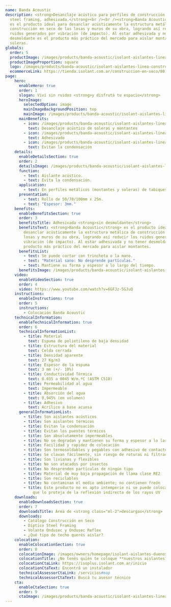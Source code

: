 ```yaml
---
name: Banda Acoustic
description: <strong>Desanclaje acústico para perfiles de construcción en seco y
  steel framing, adhesivada.</strong><br /><br /><strong>Banda Acoustic</strong>
  es el producto ideal para desanclar acústicamente la estructura metálica de
  construcción en seco de las losas y muros de su obra, logrando así reducir los
  ruidos generados por vibración (de impacto). Al estar adhesivada y no tener
  desmoldante es el producto más práctico del mercado para aislar montantes y
  soleras.
globals:
  order: 5
  productImage: /images/products/banda-acoustic/isolant-aislantes-linea-construccion-en-seco-banda-acoustic-producto-rollo.png
  productImageProportion: square
  logo: /images/products/banda-acoustic/isolant-aislantes-linea-construccion-en-seco-banda-acoustic-logo.webp
  ecommerceLink: https://tienda.isolant.com.ar/construccion-en-seco/80-banda-acoustic-100mm.html
page:
    hero:
      enableHero: true
      order: 1
      slogan: Viví sin ruidos <strong>y disfrutá tu espacio</strong>
      heroImage:
        selectedOption: image
        mainImageBackgroundPosition: top
        mainImage: /images/products/banda-acoustic/isolant-aislantes-linea-construccion-en-seco-banda-acoustic-imagen.jpg
      mainBenefits:
        - icon: /images/products/banda-acoustic/isolant-aislantes-linea-construccion-en-seco-banda-acoustic-beneficio-1.svg
          text: Desanclaje acústico de soleras y montantes
        - icon: /images/products/banda-acoustic/isolant-aislantes-linea-construccion-en-seco-banda-acoustic-beneficio-2.svg
          text: Adhesivado
        - icon: /images/products/banda-acoustic/isolant-aislantes-linea-construccion-en-seco-banda-acoustic-beneficio-3.svg
          text: Evitan la condensación
    details:
      enableDetailsSection: true
      order: 2
      detailsImage: /images/products/banda-acoustic/isolant-aislantes-linea-construccion-en-seco-banda-acoustic-imagen-detalle-producto.jpg
      function:
        - text: Aislante acústico.
        - text: Evita la condensación.
      application:
        - text: En perfiles metálicos (montantes y soleras) de tabiques y cielorrasos.
      presentation:
        - text: Rollo de 50/70/100mm x 25m.
        - text: "Espesor: 3mm."
    benefits:
      enableBenefitsSection: true
      order: 3
      benefitsTitle: Adhesivada <strong>sin desmoldante</strong>
      benefitsText: <strong>Banda Acoustic</strong> es el producto ideal para
        desanclar acústicamente la estructura metálica de construcción en seco de las
        losas y muros de su obra, logrando así reducir los ruidos generados por
        vibración (de impacto). Al estar adhesivada y no tener desmoldante es el
        producto más práctico del mercado para aislar montantes.
      benefitsList:
        - text: Se puede cortar con trincheta o la mano.
        - text: "Material sano: No desprende partículas."
        - text: Mantiene su forma y espesor a lo largo del tiempo.
      benefitsImage: /images/products/banda-acoustic/isolant-aislantes-linea-construccion-en-seco-banda-acoustic-beneficio-exclusivo.jpg
    video:
      enableVideoSection: true
      order: 4
      video: https://www.youtube.com/watch?v=6GFJz-5GJuQ
    instructions:
      enableInstructions: true
      order: 5
      instructions:
        - Colocación Banda Acoustic
    technicalInformation:
      enableTechnicalInformation: true
      order: 6
      technicalInformationList:
        - title: Material
          text: Espuma de polietileno de baja densidad
        - title: Estructura del material
          text: Celda cerrada
        - title: Densidad aparente
          text: 27 Kg/m3
        - title: Espesor de la espuma
          text: 3 mm (+/- 10%)
        - title: Conductividad Térmica
          text: 0.035 a 0045 W/m.ºC (ASTM C518)
        - title: Permeabilidad al agua
          text: Impermeable
        - title: Absorción del agua
          text: 0,945% (en volumen)
        - title: Adhesivo
          text: Acrílico a base acuosa
      generalInformationList:
        - title: Son aislantes acústicos
        - title: Son aislantes térmicos
        - title: Evitan la condensación
        - title: Evitan los puentes térmicos
        - title: Son absolutamente impermeables
        - title: No se degradan y mantienen su forma y espesor a lo largo del tiempo
        - title: Facilidad y rapidez de colocación
        - title: Son termosoldables y pegables con adhesivo de contacto
        - title: Se clavan fácilmente, sin riesgo de roturas ni filtraciones
        - title: Son livianas y flexibles
        - title: No son atacados por insectos
        - title: No desprenden partículas de ningún tipo
        - title: Material de muy baja propagación de llama clase RE2
        - title: Son reciclables
        - title: No contaminan el medio ambiente; no contienen freón
        - title: Este producto no es apto intemperie ni se puede colocar sin un cielorraso
            que lo proteja de la reflexión indirecta de los rayos UV
    downloads:
      enableDownloadsSection: true
      order: 7
      downloadsTitle: Área de <strong class="ml-2">descargas</strong>
      downloads:
        - Catálogo Construcción en Seco
        - Díptico Steel Framing
        - Volante Ondusec y Ondusec Reflex
        - ¿Qué tipo de techo querés aislar?
    colocation:
      enableColocationSection: true
      order: 8
      colocationImage: /images/owners/homepage/isolant-aislantes-duenos-e-inquilinos-isoplus-colocation.jpg
      colocationTitle: ¿No tenés quién te coloque **nuestros aislantes?**
      colocationCtaLink: https://isoplus.isolant.com.ar/inicio
      colocationCtaText: Encontrá un instalador
      technicalAssessorCtaLink: /servicios#map
      technicalAssessorCtaText: Buscá tu asesor técnico
    cta:
      enableCtaSection: true
      order: 9
      ctaImage: /images/products/banda-acoustic/isolant-aislantes-linea-vivienda-banda-acoustic-imagen-detalle.jpg
---
```

